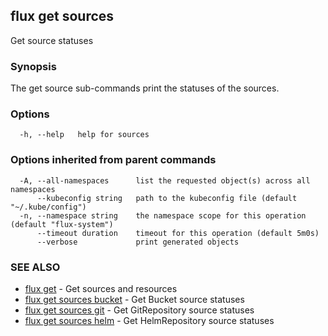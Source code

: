 ## flux get sources

Get source statuses

### Synopsis

The get source sub-commands print the statuses of the sources.

### Options

```
  -h, --help   help for sources
```

### Options inherited from parent commands

```
  -A, --all-namespaces      list the requested object(s) across all namespaces
      --kubeconfig string   path to the kubeconfig file (default "~/.kube/config")
  -n, --namespace string    the namespace scope for this operation (default "flux-system")
      --timeout duration    timeout for this operation (default 5m0s)
      --verbose             print generated objects
```

### SEE ALSO

* [flux get](flux_get.md)	 - Get sources and resources
* [flux get sources bucket](flux_get_sources_bucket.md)	 - Get Bucket source statuses
* [flux get sources git](flux_get_sources_git.md)	 - Get GitRepository source statuses
* [flux get sources helm](flux_get_sources_helm.md)	 - Get HelmRepository source statuses

